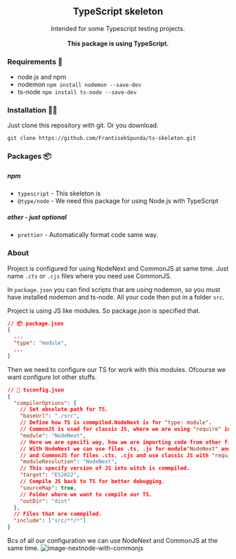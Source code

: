 <h2 align="center">TypeScript skeleton</h2>
<p align="center">
  Intended for some Typescript testing projects. 
  <br><br>
  <strong align="center">This package is using TypeScript.</strong>
</p>

### Requirements 🧾

- node.js and npm
- nodemon `npm install nodemon --save-dev`
- ts-node `npm install ts-node --save-dev`

### Installation 🐱‍💻

Just clone this repository with git. Or you download.

```
git clone https://github.com/FrantisekSpunda/ts-skeleton.git
```

### Packages 📦

##### npm

- `typescript` - This skeleton is
- `@type/node` - We need this package for using Node.js with TypeScript

##### other - just optional

- `prettier` - Automatically format code same way.

### About

Project is configured for using NodeNext and CommonJS at same time. Just name `.cts` or `.cjs` files where you need use CommonJS.

In `package.json` you can find scripts that are using nodemon, so you must have installed nodemon and ts-node. All your code then put in a folder `src`.

Project is using JS like modules. So package.json is specified that.

```json
// 📦 package.json
{
  ...
  "type": "module",
  ...
}
```

Then we need to configure our TS for work with this modules. Ofcourse we want configure lot other stuffs.

```json
// 📄 tsconfig.json
{
  "compilerOptions": {
    // Set absolute path for TS.
    "baseUrl": "./src",
    // Define how TS is commpiled.NodeNext is for "type: module".
    // CommonJS is used for classic JS, where we are using "require" insted of "import".
    "module": "NodeNext",
    // Here we are specifi way, how we are importing code from other files.
    // With NodeNext we can use files .ts, .js for module"NodeNext" and use "import ... from ..."
    // and CommonJS for files .cts, .cjs and use classic JS with "require('...')"
    "moduleResolution": "NodeNext",
    // This specify version of JS into witch is commpiled.
    "target": "ES2022",
    // Compile JS back to TS for better debugging.
    "sourceMap": true,
    // Folder where we want to compile our TS.
    "outDir": "dist"
  },
  // Files that are commpiled.
  "include": ["src/**/*"]
}
```

Bcs of all our configuration we can use NodeNext and CommonJS at the same time.
![image-nextnode-with-commonjs](https://github.com/FrantisekSpunda/ts-skeleton/blob/master/public/nextnode-with-commonjs.png?raw=true)
